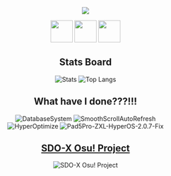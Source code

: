 <p align="center"><img src="https://capsule-render.vercel.app/api?text=Greetings%20Stranger!%20❤&&desc=陌生人你好呀~!&animation=twinkling&type=venom&color=gradient&height=200"/></p>
<p align="center">
  <a href="https://www.instagram.com/tatsh.siow/" ><img height="50" src="https://www.vectorlogo.zone/logos/instagram/instagram-tile.svg"/></a>
  <a href="https://www.youtube.com/@tatshsiow/" ><img height="50" src="https://www.vectorlogo.zone/logos/youtube/youtube-tile.svg"/></a>
  <a href="https://discord.com/users/tatsh.siow" ><img height="50" src="https://www.vectorlogo.zone/logos/discord/discord-tile.svg"/></a>
</p>

<div align="center">
<h2>Stats Board</h2>
  
![Stats](https://github-readme-stats.vercel.app/api?username=TatshSiow&show_icons=true&theme=tokyonight&rank_icon=github)
![Top Langs](https://github-readme-stats.vercel.app/api/top-langs/?username=TatshSiow&layout=donut&theme=tokyonight)

<h2>What have I done???!!!</h2>

![DatabaseSystem](https://github-readme-stats.vercel.app/api/pin/?username=TatshSiow&repo=Hotel-Management-System&theme=tokyonight)
![SmoothScrollAutoRefresh](https://github-readme-stats.vercel.app/api/pin/?username=TatshSiow&repo=SmoothScrollAutoRefresh&theme=tokyonight)\
![HyperOptimize](https://github-readme-stats.vercel.app/api/pin/?username=TatshSiow&repo=HyperOptimize&theme=tokyonight)
![Pad5Pro-ZXL-HyperOS-2.0.7-Fix](https://github-readme-stats.vercel.app/api/pin/?username=TatshSiow&repo=Pad5Pro-ZXL-HyperOS-2.0.7-Fix&theme=tokyonight)

<h2><a href="https://sites.google.com/view/sdo-x-global-fansite/downloads/fanmade-games/sdo-x-osu-project">SDO-X Osu! Project</a></h2>

![SDO-X Osu! Project](https://github.com/user-attachments/assets/e51afa64-869b-48aa-a39d-fff71bfab467)
</div>
